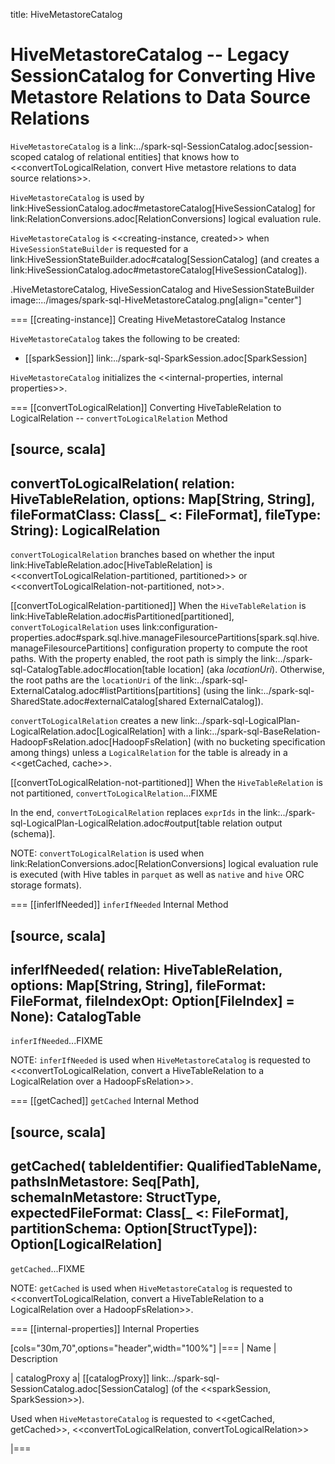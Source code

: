 title: HiveMetastoreCatalog

# HiveMetastoreCatalog -- Legacy SessionCatalog for Converting Hive Metastore Relations to Data Source Relations

`HiveMetastoreCatalog` is a link:../spark-sql-SessionCatalog.adoc[session-scoped catalog of relational entities] that knows how to <<convertToLogicalRelation, convert Hive metastore relations to data source relations>>.

`HiveMetastoreCatalog` is used by link:HiveSessionCatalog.adoc#metastoreCatalog[HiveSessionCatalog] for link:RelationConversions.adoc[RelationConversions] logical evaluation rule.

`HiveMetastoreCatalog` is <<creating-instance, created>> when `HiveSessionStateBuilder` is requested for a link:HiveSessionStateBuilder.adoc#catalog[SessionCatalog] (and creates a link:HiveSessionCatalog.adoc#metastoreCatalog[HiveSessionCatalog]).

.HiveMetastoreCatalog, HiveSessionCatalog and HiveSessionStateBuilder
image::../images/spark-sql-HiveMetastoreCatalog.png[align="center"]

=== [[creating-instance]] Creating HiveMetastoreCatalog Instance

`HiveMetastoreCatalog` takes the following to be created:

* [[sparkSession]] link:../spark-sql-SparkSession.adoc[SparkSession]

`HiveMetastoreCatalog` initializes the <<internal-properties, internal properties>>.

=== [[convertToLogicalRelation]] Converting HiveTableRelation to LogicalRelation -- `convertToLogicalRelation` Method

[source, scala]
----
convertToLogicalRelation(
  relation: HiveTableRelation,
  options: Map[String, String],
  fileFormatClass: Class[_ <: FileFormat],
  fileType: String): LogicalRelation
----

`convertToLogicalRelation` branches based on whether the input link:HiveTableRelation.adoc[HiveTableRelation] is <<convertToLogicalRelation-partitioned, partitioned>> or <<convertToLogicalRelation-not-partitioned, not>>.

[[convertToLogicalRelation-partitioned]]
When the `HiveTableRelation` is link:HiveTableRelation.adoc#isPartitioned[partitioned], `convertToLogicalRelation` uses link:configuration-properties.adoc#spark.sql.hive.manageFilesourcePartitions[spark.sql.hive.manageFilesourcePartitions] configuration property to compute the root paths. With the property enabled, the root path is simply the link:../spark-sql-CatalogTable.adoc#location[table location] (aka _locationUri_). Otherwise, the root paths are the `locationUri` of the link:../spark-sql-ExternalCatalog.adoc#listPartitions[partitions] (using the link:../spark-sql-SharedState.adoc#externalCatalog[shared ExternalCatalog]).

`convertToLogicalRelation` creates a new link:../spark-sql-LogicalPlan-LogicalRelation.adoc[LogicalRelation] with a link:../spark-sql-BaseRelation-HadoopFsRelation.adoc[HadoopFsRelation] (with no bucketing specification among things) unless a `LogicalRelation` for the table is already in a <<getCached, cache>>.

[[convertToLogicalRelation-not-partitioned]]
When the `HiveTableRelation` is not partitioned, `convertToLogicalRelation`...FIXME

In the end, `convertToLogicalRelation` replaces `exprIds` in the link:../spark-sql-LogicalPlan-LogicalRelation.adoc#output[table relation output (schema)].

NOTE: `convertToLogicalRelation` is used when link:RelationConversions.adoc[RelationConversions] logical evaluation rule is executed (with Hive tables in `parquet` as well as `native` and `hive` ORC storage formats).

=== [[inferIfNeeded]] `inferIfNeeded` Internal Method

[source, scala]
----
inferIfNeeded(
  relation: HiveTableRelation,
  options: Map[String, String],
  fileFormat: FileFormat,
  fileIndexOpt: Option[FileIndex] = None): CatalogTable
----

`inferIfNeeded`...FIXME

NOTE: `inferIfNeeded` is used when `HiveMetastoreCatalog` is requested to <<convertToLogicalRelation, convert a HiveTableRelation to a LogicalRelation over a HadoopFsRelation>>.

=== [[getCached]] `getCached` Internal Method

[source, scala]
----
getCached(
  tableIdentifier: QualifiedTableName,
  pathsInMetastore: Seq[Path],
  schemaInMetastore: StructType,
  expectedFileFormat: Class[_ <: FileFormat],
  partitionSchema: Option[StructType]): Option[LogicalRelation]
----

`getCached`...FIXME

NOTE: `getCached` is used when `HiveMetastoreCatalog` is requested to <<convertToLogicalRelation, convert a HiveTableRelation to a LogicalRelation over a HadoopFsRelation>>.

=== [[internal-properties]] Internal Properties

[cols="30m,70",options="header",width="100%"]
|===
| Name
| Description

| catalogProxy
a| [[catalogProxy]] link:../spark-sql-SessionCatalog.adoc[SessionCatalog] (of the <<sparkSession, SparkSession>>).

Used when `HiveMetastoreCatalog` is requested to <<getCached, getCached>>, <<convertToLogicalRelation, convertToLogicalRelation>>

|===
